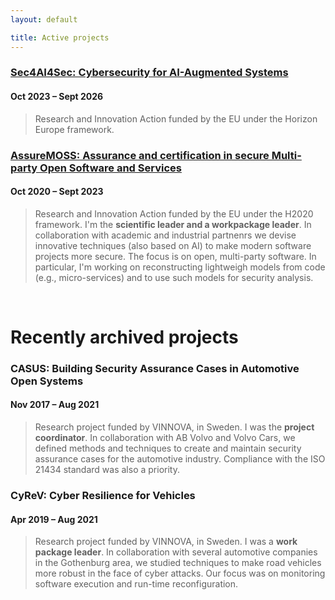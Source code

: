 ```yaml
---
layout: default

title: Active projects
---
```


<h3><a href="https://sec4ai4sec.eu" target="_blank">Sec4AI4Sec: Cybersecurity for AI-Augmented Systems</a></h3>
<h4 class="subtitle">Oct 2023 &ndash; Sept 2026</h4>
<blockquote>
Research and Innovation Action funded by the EU under the Horizon Europe framework.
</blockquote>


<h3><a href="https://assuremoss.org/en/" target="_blank">AssureMOSS: Assurance and certification in secure Multi-party Open Software and Services</a></h3>
<h4 class="subtitle">Oct 2020 &ndash; Sept 2023</h4>
<blockquote>
Research and Innovation Action funded by the EU under the H2020 framework. I'm the <strong>scientific leader and a workpackage leader</strong>. In collaboration with academic and industrial partnenrs we devise innovative techniques (also based on AI) to make modern software projects more secure. The focus is on open, multi-party software. In particular, I'm working on reconstructing lightweigh models from code (e.g., micro-services) and to use such models for security analysis.
</blockquote>

<br/>

<h1>Recently archived projects</h1>

<h3>CASUS: Building Security Assurance Cases in Automotive Open Systems</h3>
<h4 class="subtitle">Nov 2017 &ndash; Aug 2021</h4>
<blockquote>
Research project funded by VINNOVA, in Sweden. I was the <strong>project coordinator</strong>. In collaboration with AB Volvo and Volvo Cars, we defined methods and techniques to create and maintain security assurance cases for the automotive industry. Compliance with the ISO 21434 standard was also a priority.
</blockquote>

<h3>CyReV: Cyber Resilience for Vehicles</h3>
<h4 class="subtitle">Apr 2019 &ndash; Aug 2021</h4>
<blockquote>
Research project funded by VINNOVA, in Sweden. I was a <strong>work package leader</strong>. In collaboration with several automotive companies in the Gothenburg area, we studied techniques to make road vehicles more robust in the face of cyber attacks. Our focus was on monitoring software execution and run-time reconfiguration.
</blockquote>

